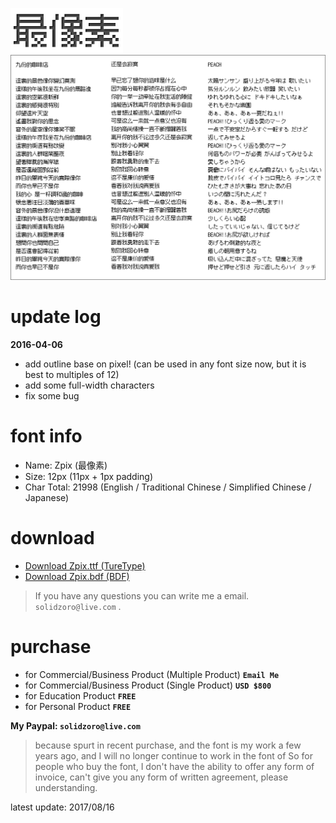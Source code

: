 <p>
<img src="./assets/img/logo_zpix_pix@2x.gif" width="180" >
<br>
<img src="./assets/img/Zpix_1.0_review@2x.gif" width="700" >
</p>

update log
========

**2016-04-06**
* add outline base on pixel! (can be used in any font size now, but it is best to multiples of 12)
* add some full-width characters
* fix some bug

font info
========

* Name: Zpix (最像素)
* Size: 12px (11px + 1px padding)
* Char Total: 21998 (English / Traditional Chinese / Simplified Chinese / Japanese)

download
========

* [Download Zpix.ttf (TureType)](https://raw.githubusercontent.com/SolidZORO/zpix-pixel-font/master/dist/Zpix.ttf)
* [Download Zpix.bdf (BDF)](https://raw.githubusercontent.com/SolidZORO/zpix-pixel-font/master/src/Zpix.bdf)

> If you have any questions you can write me a email. `solidzoro@live.com` .


purchase
========

* for Commercial/Business Product (Multiple Product) **`Email Me`**
* for Commercial/Business Product (Single Product) **`USD $800`**
* for Education Product **`FREE`**
* for Personal Product **`FREE`**

**My Paypal: `solidzoro@live.com`**

> because spurt in recent purchase, and the font is my work a few years ago, and I will no longer continue to work in the font of So for people who buy the font, I don't have the ability to offer any form of invoice, can't give you any form of written agreement, please understanding.

 

latest update: 2017/08/16








